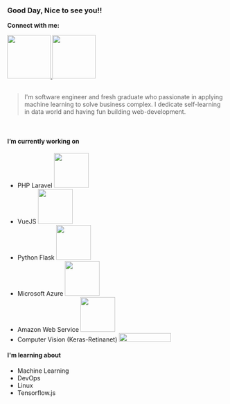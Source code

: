 <h3>Good Day, Nice to see you!!</h3>

<b>Connect with me:</b> <br>
<div>
  <a href="https://www.linkedin.com/in/kanin-kearpimy-48a2b2165/">
    <img src="https://content.linkedin.com/content/dam/me/business/en-us/amp/brand-site/v2/bg/LI-Logo.svg.original.svg" width="100px" />
  </a>
  <a href="https://medium.com/@kaninkearpimy">
    <img src="https://i.ibb.co/HqHCCsZ/Screen-Shot-2564-01-01-at-21-40-25.png" width="100px" />
  </a>
</div>

<br>

> I'm software engineer and fresh graduate who passionate in applying machine learning to solve business complex. I dedicate self-learning in data world and having fun building web-development. 

<br>

<h4>I’m currently working on</h4>

<ul>
  <li >PHP Laravel <img width="80px" src="https://img.shields.io/badge/laravel-language?logo=php&style=for-the-badge&label=PHP"></li>
  <li>VueJS <img width="80px" src="https://img.shields.io/badge/vuejs-language?logo=vue.js&style=for-the-badge&label=vuejs"></li>
  <li>Python Flask <img width="80px" src="https://img.shields.io/badge/flask-language?logo=python&style=for-the-badge&label=python"></li>
  <li>Microsoft Azure <img width="80px" src="https://img.shields.io/badge/Azure-language?logo=microsoft-azure&style=for-the-badge&label=cloud"></li>
  <li>Amazon Web Service <img width="80px" src="https://img.shields.io/badge/AWS-language?logo=amazon-aws&style=for-the-badge&label=cloud"></li>
  <li>Computer Vision (Keras-Retinanet) <img width="120px" height="20px" src="https://img.shields.io/badge/Keras-Retinanet-language?logo=keras&style=for-the-badge&label=Computer-Vision"></li>
</ul>


<h4>I'm learning about</h4>
<ul>
  <li>Machine Learning</li>
  <li>DevOps</li>
  <li>Linux</li>
  <li>Tensorflow.js</li>
</ul>

<!--
**kanin-kearpimy/kanin-kearpimy** is a ✨ _special_ ✨ repository because its `README.md` (this file) appears on your GitHub profile.

Here are some ideas to get you started:

- 🔭 I’m currently working on ...
- 🌱 I’m currently learning ...
- 👯 I’m looking to collaborate on ...
- 🤔 I’m looking for help with ...
- 💬 Ask me about ...
- 📫 How to reach me: ...
- 😄 Pronouns: ...
- ⚡ Fun fact: ...
-->
